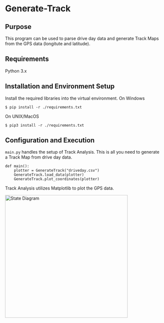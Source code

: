 # Generate-Track

## Purpose 
This program can be used to parse drive day data and generate Track Maps from the GPS data (longitute and latitude).

## Requirements 
 Python 3.x

## Installation and Environment Setup
Install the required libraries into the virtual environment. On Windows
```
$ pip install -r ./requirements.txt
```
On UNIX/MacOS
```
$ pip3 install -r ./requirements.txt
```

## Configuration and Execution
```main.py``` handles the setup of Track Analysis. This is all you need to generate a Track Map from drive day data. 

```
def main(): 
    plotter = GenerateTrack("driveday.csv")
    GenerateTrack.load_data(plotter)
    GenerateTrack.plot_coordinates(plotter)
```

Track Analysis utilizes Matplotlib to plot the GPS data. 

<img src="https://cdn.discordapp.com/attachments/1291227255065804800/1291227261785083964/image.png?ex=66fffd59&is=66feabd9&hm=23bd6c6a1714fc74d97fd36b619937c7537664341b9c6424c3a55a294456d2ac&" alt="State Diagram " width="400"/>